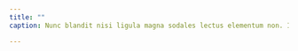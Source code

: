 ```yaml
---
title: ""
caption: Nunc blandit nisi ligula magna sodales lectus elementum non. Integer id venenatis velit.

---
```

